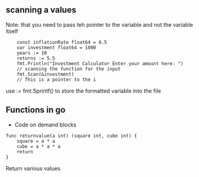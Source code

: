 ## scanning a values
Note: that you need to pass teh pointer to the variable and not the variable itself
```
	const inflationRate float64 = 6.5
	var investment float64 = 1000
	years := 10
	returns := 5.5
	fmt.Println("Investment Calculator Enter your amount here: ")
	// scanning the function for the input
	fmt.Scan(&investment)
	// This is a pointer to the i
```

use <variable Name>  := fmt.Sprintf() to store the formatted variable into the file

## Functions in go
- Code on demand blocks

```
func returnvalue(a int) (square int, cube int) {
	square = a * a
	cube = a * a * a
	return
}

```
Return various values